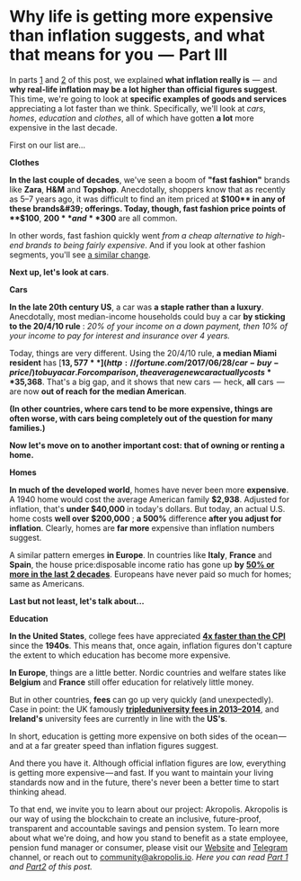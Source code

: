 ﻿# Why life is getting more expensive than inflation suggests, and what that means for you  —  Part III

In parts [1](https://wiki.akropolis.io/library/2018%20Why%20life%20is%20getting%20more%20expensive%20than%20inflation%20suggests%201/) and [2](https://wiki.akropolis.io/library/2018%20Why%20life%20is%20getting%20more%20expensive%20than%20inflation%20suggests%202/) of this post, we explained **what inflation really is**  —  and **why real-life inflation may be a lot higher than official figures suggest**. This time, we&#39;re going to look at **specific examples of goods and services** appreciating a lot faster than we think. Specifically, we&#39;ll look at _cars_, _homes_, _education_ and _clothes_, all of which have gotten **a lot** more expensive in the last decade.

First on our list are…

**Clothes**

**In the last couple of decades**, we&#39;ve seen a boom of **&quot;fast fashion&quot;** brands like **Zara**, **H&amp;M** and **Topshop**. Anecdotally, shoppers know that as recently as 5–7 years ago, it was difficult to find an item priced at **$100** in any of these brands&#39; offerings. Today, though, fast fashion price points of **$100**, **$200** and **$300** are all common.

In other words, fast fashion quickly went _from a cheap alternative to high-end brands to being fairly expensive_. And if you look at other fashion segments, you&#39;ll see [a similar change](http://nymag.com/fashion/06/spring/15735/).

**Next up, let&#39;s look at cars**.

**Cars**

**In the late 20th century US**, a car was **a staple rather than a luxury**. Anecdotally, most median-income households could buy a car **by sticking to the 20/4/10 rule** : _20% of your income on a down payment, then 10% of your income to pay for interest and insurance over 4 years._

Today, things are very different. Using the 20/4/10 rule, **a median Miami resident** has [**$13,577**](http://fortune.com/2017/06/28/car-buy-price/) to buy a car. For comparison, the average new car actually costs **$35,368**. That&#39;s a big gap, and it shows that new cars  —  heck, **all** cars  —  are now **out of reach for the median American**.

**(In other countries, where cars tend to be more expensive, things are often worse, with cars being completely out of the question for many families.)**

**Now let&#39;s move on to another important cost: that of owning or renting a home.**

**Homes**

**In much of the developed world**, homes have never been more **expensive**. A 1940 home would cost the average American family **$2,938**. Adjusted for inflation, that&#39;s **under $40,000** in today&#39;s dollars. But today, an actual U.S. home costs **well over $200,000** ; **a 500%** difference **after you adjust for inflation**. Clearly, homes are **far more** expensive than inflation numbers suggest.

A similar pattern emerges **in Europe**. In countries like **Italy**, **France** and **Spain**, the house price:disposable income ratio has gone up **by** [**50% or more in the last 2 decades**](http://www.economicsinpictures.com/2012/06/house-prices-versus-disposable-income.html). Europeans have never paid so much for homes; same as Americans.

**Last but not least, let&#39;s talk about…**

**Education**

**In the United States**, college fees have appreciated [**4x faster than the CPI**](https://www.landlordzone.co.uk/information/taking-the-heat-out-of-the-housing-market) since the **1940s**. This means that, once again, inflation figures don&#39;t capture the extent to which education has become more expensive.

**In Europe**, things are a little better. Nordic countries and welfare states like **Belgium** and **France** still offer education for relatively little money.

But in other countries, **fees** can go up very quickly (and unexpectedly). Case in point: the UK famously [**tripled**](https://www.theguardian.com/news/datablog/2014/mar/21/explained-triple-tuition-fees-no-extra-cash)[**university fees in 2013–2014**](https://www.theguardian.com/news/datablog/2014/mar/21/explained-triple-tuition-fees-no-extra-cash), and **Ireland&#39;s** university fees are currently in line with the **US&#39;s**.

In short, education is getting more expensive on both sides of the ocean — and at a far greater speed than inflation figures suggest.

And there you have it. Although official inflation figures are low, everything is getting more expensive — and fast. If you want to maintain your living standards now and in the future, there&#39;s never been a better time to start thinking ahead.

To that end, we invite you to learn about our project: Akropolis. Akropolis is our way of using the blockchain to create an inclusive, future-proof, transparent and accountable savings and pension system. To learn more about what we&#39;re doing, and how you stand to benefit as a state employee, pension fund manager or consumer, please visit our [Website](https://akropolis.io/) and [Telegram](https://t.me/akropolis_official) channel, or reach out to [community@akropolis.io](mailto:community@akropolis.io).
_Here you can read [Part 1](https://wiki.akropolis.io/library/2018%20Why%20life%20is%20getting%20more%20expensive%20than%20inflation%20suggests%201/) and [Part2](https://wiki.akropolis.io/library/2018%20Why%20life%20is%20getting%20more%20expensive%20than%20inflation%20suggests%202/) of this post._
